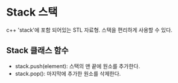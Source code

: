 # Stack 스택
c++ 'stack'에 포함 되어있는 STL 자료형. 스택을 편리하게 사용할 수 있다.

## Stack 클래스 함수
* stack.push(element): 스택의 맨 끝에 원소를 추가한다.
* stack.pop(): 마지막에 추가한 원소를 삭제한다.
